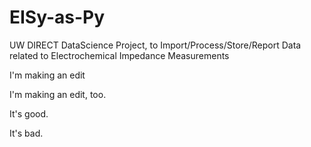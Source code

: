 # EISy-as-Py
UW DIRECT DataScience Project, to Import/Process/Store/Report Data related to Electrochemical Impedance Measurements

I'm making an edit

I'm making an edit, too.

It's good.

It's bad.
